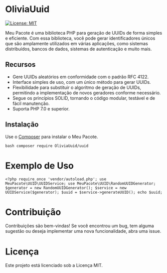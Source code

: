 # OliviaUuid

[![License: MIT](https://img.shields.io/badge/License-MIT-blue.svg)](https://opensource.org/licenses/MIT)

Meu Pacote é uma biblioteca PHP para geração de UUIDs de forma simples e eficiente. Com essa biblioteca, você pode gerar identificadores únicos que são amplamente utilizados em várias aplicações, como sistemas distribuídos, bancos de dados, sistemas de autenticação e muito mais.

## Recursos

- Gere UUIDs aleatórios em conformidade com o padrão RFC 4122.
- Interface simples de uso, com um único método para gerar UUIDs.
- Flexibilidade para substituir o algoritmo de geração de UUIDs, permitindo a implementação de novos geradores conforme necessário.
- Segue os princípios SOLID, tornando o código modular, testável e de fácil manutenção.
- Suporta PHP 7.0 e superior.

## Instalação

Use o [Composer](https://getcomposer.org/) para instalar o Meu Pacote.

`bash
composer require OliviaUuid/uuid
`
# Exemplo de Uso
`<?php
require_once 'vendor/autoload.php';
use MeuPacote\UUID\UUIDService;
use MeuPacote\UUID\RandomUUIDGenerator;
$generator = new RandomUUIDGenerator();
$service = new UUIDService($generator);
$uuid = $service->generateUUID();
echo $uuid;
`
# Contribuição

Contribuições são bem-vindas! Se você encontrou um bug, tem alguma sugestão ou deseja implementar uma nova funcionalidade, abra uma issue.

# Licença
Este projeto está licenciado sob a Licença MIT.
